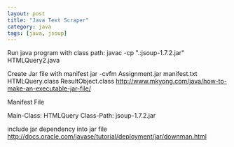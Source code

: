 ```yaml
---
layout: post
title: "Java Text Scraper"
category: java
tags: [java, jsoup]
---
```

Run java program with class path:
    javac -cp ".:jsoup-1.7.2.jar" HTMLQuery2.java

Create Jar file with manifest
    jar -cvfm Assignment.jar manifest.txt HTMLQuery.class ResultObject.class
http://www.mkyong.com/java/how-to-make-an-executable-jar-file/


Manifest File

Main-Class: HTMLQuery
Class-Path: jsoup-1.7.2.jar


include jar dependency into jar file
http://docs.oracle.com/javase/tutorial/deployment/jar/downman.html
